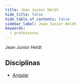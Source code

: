 ```yaml
---
title: Jean Junior Heldt
hide_title: false
hide_table_of_contents: false
sidebar_label: Jean Junior Heldt
keywords:
  - professores
---
```


Jean Junior Heldt

## Disciplinas

- [Angular](/docs/angular)